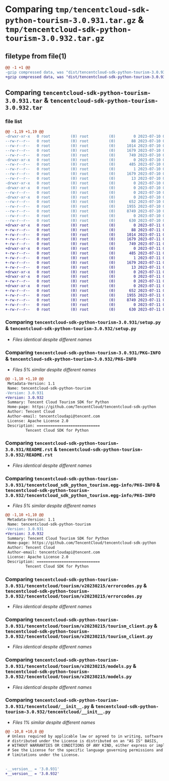 # Comparing `tmp/tencentcloud-sdk-python-tourism-3.0.931.tar.gz` & `tmp/tencentcloud-sdk-python-tourism-3.0.932.tar.gz`

## filetype from file(1)

```diff
@@ -1 +1 @@
-gzip compressed data, was "dist/tencentcloud-sdk-python-tourism-3.0.931.tar", last modified: Mon Jul 10 00:55:21 2023, max compression
+gzip compressed data, was "dist/tencentcloud-sdk-python-tourism-3.0.932.tar", last modified: Tue Jul 11 01:03:06 2023, max compression
```

## Comparing `tencentcloud-sdk-python-tourism-3.0.931.tar` & `tencentcloud-sdk-python-tourism-3.0.932.tar`

### file list

```diff
@@ -1,19 +1,19 @@
-drwxr-xr-x   0 root         (0) root         (0)        0 2023-07-10 00:55:21.000000 tencentcloud-sdk-python-tourism-3.0.931/
--rw-r--r--   0 root         (0) root         (0)       88 2023-07-10 00:55:21.000000 tencentcloud-sdk-python-tourism-3.0.931/setup.cfg
--rw-r--r--   0 root         (0) root         (0)     1014 2023-07-10 00:55:21.000000 tencentcloud-sdk-python-tourism-3.0.931/setup.py
--rw-r--r--   0 root         (0) root         (0)     1679 2023-07-10 00:55:21.000000 tencentcloud-sdk-python-tourism-3.0.931/PKG-INFO
--rw-r--r--   0 root         (0) root         (0)      749 2023-07-10 00:55:21.000000 tencentcloud-sdk-python-tourism-3.0.931/README.rst
-drwxr-xr-x   0 root         (0) root         (0)        0 2023-07-10 00:55:21.000000 tencentcloud-sdk-python-tourism-3.0.931/tencentcloud_sdk_python_tourism.egg-info/
--rw-r--r--   0 root         (0) root         (0)      485 2023-07-10 00:55:21.000000 tencentcloud-sdk-python-tourism-3.0.931/tencentcloud_sdk_python_tourism.egg-info/SOURCES.txt
--rw-r--r--   0 root         (0) root         (0)        1 2023-07-10 00:55:21.000000 tencentcloud-sdk-python-tourism-3.0.931/tencentcloud_sdk_python_tourism.egg-info/dependency_links.txt
--rw-r--r--   0 root         (0) root         (0)     1679 2023-07-10 00:55:21.000000 tencentcloud-sdk-python-tourism-3.0.931/tencentcloud_sdk_python_tourism.egg-info/PKG-INFO
--rw-r--r--   0 root         (0) root         (0)       13 2023-07-10 00:55:21.000000 tencentcloud-sdk-python-tourism-3.0.931/tencentcloud_sdk_python_tourism.egg-info/top_level.txt
-drwxr-xr-x   0 root         (0) root         (0)        0 2023-07-10 00:55:21.000000 tencentcloud-sdk-python-tourism-3.0.931/tencentcloud/
-drwxr-xr-x   0 root         (0) root         (0)        0 2023-07-10 00:55:21.000000 tencentcloud-sdk-python-tourism-3.0.931/tencentcloud/tourism/
--rw-r--r--   0 root         (0) root         (0)        0 2023-07-10 00:55:21.000000 tencentcloud-sdk-python-tourism-3.0.931/tencentcloud/tourism/__init__.py
-drwxr-xr-x   0 root         (0) root         (0)        0 2023-07-10 00:55:21.000000 tencentcloud-sdk-python-tourism-3.0.931/tencentcloud/tourism/v20230215/
--rw-r--r--   0 root         (0) root         (0)      652 2023-07-10 00:55:21.000000 tencentcloud-sdk-python-tourism-3.0.931/tencentcloud/tourism/v20230215/errorcodes.py
--rw-r--r--   0 root         (0) root         (0)     1955 2023-07-10 00:55:21.000000 tencentcloud-sdk-python-tourism-3.0.931/tencentcloud/tourism/v20230215/tourism_client.py
--rw-r--r--   0 root         (0) root         (0)     8749 2023-07-10 00:55:21.000000 tencentcloud-sdk-python-tourism-3.0.931/tencentcloud/tourism/v20230215/models.py
--rw-r--r--   0 root         (0) root         (0)        0 2023-07-10 00:55:21.000000 tencentcloud-sdk-python-tourism-3.0.931/tencentcloud/tourism/v20230215/__init__.py
--rw-r--r--   0 root         (0) root         (0)      630 2023-07-10 00:55:21.000000 tencentcloud-sdk-python-tourism-3.0.931/tencentcloud/__init__.py
+drwxr-xr-x   0 root         (0) root         (0)        0 2023-07-11 01:03:06.000000 tencentcloud-sdk-python-tourism-3.0.932/
+-rw-r--r--   0 root         (0) root         (0)       88 2023-07-11 01:03:06.000000 tencentcloud-sdk-python-tourism-3.0.932/setup.cfg
+-rw-r--r--   0 root         (0) root         (0)     1014 2023-07-11 01:03:06.000000 tencentcloud-sdk-python-tourism-3.0.932/setup.py
+-rw-r--r--   0 root         (0) root         (0)     1679 2023-07-11 01:03:06.000000 tencentcloud-sdk-python-tourism-3.0.932/PKG-INFO
+-rw-r--r--   0 root         (0) root         (0)      749 2023-07-11 01:03:06.000000 tencentcloud-sdk-python-tourism-3.0.932/README.rst
+drwxr-xr-x   0 root         (0) root         (0)        0 2023-07-11 01:03:06.000000 tencentcloud-sdk-python-tourism-3.0.932/tencentcloud_sdk_python_tourism.egg-info/
+-rw-r--r--   0 root         (0) root         (0)      485 2023-07-11 01:03:06.000000 tencentcloud-sdk-python-tourism-3.0.932/tencentcloud_sdk_python_tourism.egg-info/SOURCES.txt
+-rw-r--r--   0 root         (0) root         (0)        1 2023-07-11 01:03:06.000000 tencentcloud-sdk-python-tourism-3.0.932/tencentcloud_sdk_python_tourism.egg-info/dependency_links.txt
+-rw-r--r--   0 root         (0) root         (0)     1679 2023-07-11 01:03:06.000000 tencentcloud-sdk-python-tourism-3.0.932/tencentcloud_sdk_python_tourism.egg-info/PKG-INFO
+-rw-r--r--   0 root         (0) root         (0)       13 2023-07-11 01:03:06.000000 tencentcloud-sdk-python-tourism-3.0.932/tencentcloud_sdk_python_tourism.egg-info/top_level.txt
+drwxr-xr-x   0 root         (0) root         (0)        0 2023-07-11 01:03:06.000000 tencentcloud-sdk-python-tourism-3.0.932/tencentcloud/
+drwxr-xr-x   0 root         (0) root         (0)        0 2023-07-11 01:03:06.000000 tencentcloud-sdk-python-tourism-3.0.932/tencentcloud/tourism/
+-rw-r--r--   0 root         (0) root         (0)        0 2023-07-11 01:03:06.000000 tencentcloud-sdk-python-tourism-3.0.932/tencentcloud/tourism/__init__.py
+drwxr-xr-x   0 root         (0) root         (0)        0 2023-07-11 01:03:06.000000 tencentcloud-sdk-python-tourism-3.0.932/tencentcloud/tourism/v20230215/
+-rw-r--r--   0 root         (0) root         (0)      652 2023-07-11 01:03:06.000000 tencentcloud-sdk-python-tourism-3.0.932/tencentcloud/tourism/v20230215/errorcodes.py
+-rw-r--r--   0 root         (0) root         (0)     1955 2023-07-11 01:03:06.000000 tencentcloud-sdk-python-tourism-3.0.932/tencentcloud/tourism/v20230215/tourism_client.py
+-rw-r--r--   0 root         (0) root         (0)     8749 2023-07-11 01:03:06.000000 tencentcloud-sdk-python-tourism-3.0.932/tencentcloud/tourism/v20230215/models.py
+-rw-r--r--   0 root         (0) root         (0)        0 2023-07-11 01:03:06.000000 tencentcloud-sdk-python-tourism-3.0.932/tencentcloud/tourism/v20230215/__init__.py
+-rw-r--r--   0 root         (0) root         (0)      630 2023-07-11 01:03:06.000000 tencentcloud-sdk-python-tourism-3.0.932/tencentcloud/__init__.py
```

### Comparing `tencentcloud-sdk-python-tourism-3.0.931/setup.py` & `tencentcloud-sdk-python-tourism-3.0.932/setup.py`

 * *Files identical despite different names*

### Comparing `tencentcloud-sdk-python-tourism-3.0.931/PKG-INFO` & `tencentcloud-sdk-python-tourism-3.0.932/PKG-INFO`

 * *Files 5% similar despite different names*

```diff
@@ -1,10 +1,10 @@
 Metadata-Version: 1.1
 Name: tencentcloud-sdk-python-tourism
-Version: 3.0.931
+Version: 3.0.932
 Summary: Tencent Cloud Tourism SDK for Python
 Home-page: https://github.com/TencentCloud/tencentcloud-sdk-python
 Author: Tencent Cloud
 Author-email: tencentcloudapi@tencent.com
 License: Apache License 2.0
 Description: ============================
         Tencent Cloud SDK for Python
```

### Comparing `tencentcloud-sdk-python-tourism-3.0.931/README.rst` & `tencentcloud-sdk-python-tourism-3.0.932/README.rst`

 * *Files identical despite different names*

### Comparing `tencentcloud-sdk-python-tourism-3.0.931/tencentcloud_sdk_python_tourism.egg-info/PKG-INFO` & `tencentcloud-sdk-python-tourism-3.0.932/tencentcloud_sdk_python_tourism.egg-info/PKG-INFO`

 * *Files 5% similar despite different names*

```diff
@@ -1,10 +1,10 @@
 Metadata-Version: 1.1
 Name: tencentcloud-sdk-python-tourism
-Version: 3.0.931
+Version: 3.0.932
 Summary: Tencent Cloud Tourism SDK for Python
 Home-page: https://github.com/TencentCloud/tencentcloud-sdk-python
 Author: Tencent Cloud
 Author-email: tencentcloudapi@tencent.com
 License: Apache License 2.0
 Description: ============================
         Tencent Cloud SDK for Python
```

### Comparing `tencentcloud-sdk-python-tourism-3.0.931/tencentcloud/tourism/v20230215/errorcodes.py` & `tencentcloud-sdk-python-tourism-3.0.932/tencentcloud/tourism/v20230215/errorcodes.py`

 * *Files identical despite different names*

### Comparing `tencentcloud-sdk-python-tourism-3.0.931/tencentcloud/tourism/v20230215/tourism_client.py` & `tencentcloud-sdk-python-tourism-3.0.932/tencentcloud/tourism/v20230215/tourism_client.py`

 * *Files identical despite different names*

### Comparing `tencentcloud-sdk-python-tourism-3.0.931/tencentcloud/tourism/v20230215/models.py` & `tencentcloud-sdk-python-tourism-3.0.932/tencentcloud/tourism/v20230215/models.py`

 * *Files identical despite different names*

### Comparing `tencentcloud-sdk-python-tourism-3.0.931/tencentcloud/__init__.py` & `tencentcloud-sdk-python-tourism-3.0.932/tencentcloud/__init__.py`

 * *Files 1% similar despite different names*

```diff
@@ -10,8 +10,8 @@
 # Unless required by applicable law or agreed to in writing, software
 # distributed under the License is distributed on an "AS IS" BASIS,
 # WITHOUT WARRANTIES OR CONDITIONS OF ANY KIND, either express or implied.
 # See the License for the specific language governing permissions and
 # limitations under the License.
 
 
-__version__ = '3.0.931'
+__version__ = '3.0.932'
```

